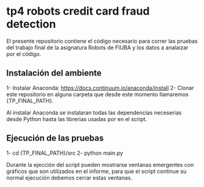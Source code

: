 # tp4 robots credit card fraud detection

El presente repositorio contiene el código necesario para correr las pruebas del trabajo final de la asignatura Robots de FIUBA y los datos a analaizar por el código.

## Instalación del ambiente

1- Instalar Anaconda: https://docs.continuum.io/anaconda/install
2- Clonar este repositorio en alguna carpeta que desde este momento llamaremos {TP_FINAL_PATH}.

Al instalar Anaconda se instalaran todas las dependencias neceserias desde Python hasta las librerias usadas por en el script.

## Ejecución de las pruebas

1- cd {TP_FINAL_PATH}/src
2- python main.py

Durante la ejección del script pueden mostrarse ventanas emergentes con gráficos que son utilizados en el informe, para que el script continue su normal ejecución debemos cerrar estas ventanas.
